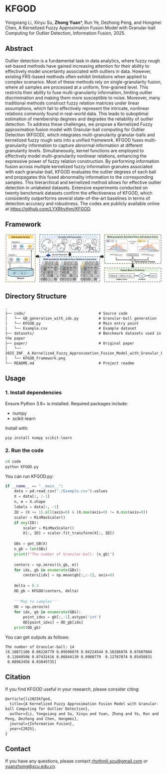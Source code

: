 # KFGOD

Yongxiang Li, Xinyu Su, **Zhong Yuan***, Run Ye, Dezhong Peng, and Hongmei Chen, A Kernelized Fuzzy Approximation Fusion Model with Granular-ball Computing for Outlier Detection, Information Fusion, 2025.

## Abstract
Outlier detection is a fundamental task in data analytics, where fuzzy rough set-based methods have gained increasing attention for their ability to effectively model uncertainty associated with outliers in data. However, existing FRS-based methods often exhibit limitations when applied to complex scenarios. Most of these methods rely on single-granularity fusion, where all samples are processed at a uniform, fine-grained level. This restricts their ability to fuse multi-granularity information, limiting outlier discrimination and making them more susceptible to noise. Moreover, many traditional methods construct fuzzy relation matrices under linear assumptions, which fail to effectively represent the intricate, nonlinear relations commonly found in real-world data. This leads to suboptimal estimation of membership degrees and degrades the reliability of outlier detection. To address these challenges, we propose a Kernelized Fuzzy approximation fusion model with Granular-ball computing for Outlier Detection (KFGOD), which integrates multi-granularity granular-balls and kernelized fuzzy rough sets into a unified framework. KFGOD fuses multi-granularity information to capture abnormal information at different granularity levels. Simultaneously, kernel functions are employed to effectively model multi-granularity nonlinear relations, enhancing the expressive power of fuzzy relation construction. By performing information fusion across multiple kernelized fuzzy information granules associated with each granular-ball, KFGOD evaluates the outlier degrees of each ball and propagates this fused abnormality information to the corresponding samples. This hierarchical and kernelized method allows for effective outlier detection in unlabeled datasets. Extensive experiments conducted on twenty benchmark datasets confirm the effectiveness of KFGOD, which consistently outperforms several state-of-the-art baselines in terms of detection accuracy and robustness. The codes are publicly available online at https://github.com/LYXRhythm/KFGOD.

## Framework
![image](./paper/KFGOD_Framework.png)

## Directory Structure
```
.
├── code/                                 # Source code
│   └── GB_generation_with_idx.py         # Granular-ball generation
│   └── KFGOD.py                          # Main entry point
│   └── Example.csv                       # Example dataset
├── datasets/                             # Benchmark datasets used in the paper
├── paper/                                # Original paper
│   └── 2025_INF__A_Kernelized_Fuzzy_Approximation_Fusion_Model_with_Granular_ball_Computing_for_Outlier_Detection.pdf
│   └── KFGOD_Framework.png
└── README.md                             # Project readme
```

## Usage

### 1. Install dependencies
Ensure Python 3.8+ is installed. Required packages include:

- numpy  
- scikit-learn  

Install with:

```bash
pip install numpy scikit-learn
```

### 2. Run the code
```bash
cd code
python KFGOD.py
```

You can run KFGOD.py:
```python
if __name__ == "__main__":
    data = pd.read_csv("./Example.csv").values
    X = data[:, :-1]
    n, m = X.shape
    labels = data[:, -1]
    ID = (X >= 1).all(axis=0) & (X.max(axis=0) != X.min(axis=0))
    scaler = MinMaxScaler()
    if any(ID):
        scaler = MinMaxScaler()
        X[:, ID] = scaler.fit_transform(X[:, ID])

    GBs = get_GB(X)
    n_gb = len(GBs)
    print(f"The number of Granular-ball: {n_gb}")
    
    centers = np.zeros((n_gb, m))
    for idx, gb in enumerate(GBs):
        centers[idx] = np.mean(gb[:,:-1], axis=0)
        
    delta = 0.3
    OD_gb = KFGOD(centers, delta)
    
    '''Map to samples'''
    OD = np.zeros(n)
    for idx, gb in enumerate(GBs):
        point_idxs = gb[:,-1].astype('int')
        OD[point_idxs] = OD_gb[idx]
    print(OD_gb)
```
You can get outputs as follows:
```
The number of Granular-ball: 14
[0.10871106 0.06228779 0.09500879 0.04224544 0.10286076 0.07607004
 0.11049506 0.07432416 0.06844139 0.0980779  0.12767074 0.05458831
 0.08963456 0.03849735]
```
## Citation
If you find KFGOD useful in your research, please consider citing:
```
@article{li2025kfgod,
  title={A Kernelized Fuzzy Approximation Fusion Model with Granular-ball Computing for Outlier Detection},
  author={Li, Yongxiang and Su, Xinyu and Yuan, Zhong and Ye, Run and Peng, Dezhong and Chen, Hongmei},
  journal={Information Fusion},
  year={2025},
}
```
## Contact
If you have any questions, please contact rhythmli.scu@gmail.com or yuanzhong@scu.edu.cn.
